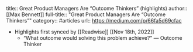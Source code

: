 title:: Great Product Managers Are “Outcome Thinkers” (highlights)
author:: [[Max Bennett]]
full-title:: "Great Product Managers Are “Outcome Thinkers”"
category:: #articles
url:: https://medium.com/p/66fa5d69cfac

- Highlights first synced by [[Readwise]] [[Nov 18th, 2022]]
	- “What outcome would solving this problem achieve?” — Outcome Thinker